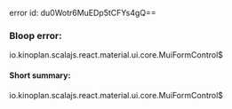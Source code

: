 error id: du0Wotr6MuEDp5tCFYs4gQ==
### Bloop error:

io.kinoplan.scalajs.react.material.ui.core.MuiFormControl$
#### Short summary: 

io.kinoplan.scalajs.react.material.ui.core.MuiFormControl$